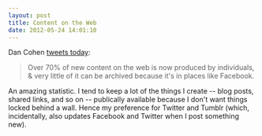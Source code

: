 ```yaml
---
layout: post
title: Content on the Web
date: 2012-05-24 14:01:10
---
```


Dan Cohen [tweets today](https://twitter.com/dancohen/status/205670836693250048):

> Over 70% of new content on the web is now produced by individuals, & very little of it can be archived because it's in places like Facebook.

An amazing statistic. I tend to keep a lot of the things I create -- blog posts, shared links, and so on -- publically available because I don't want things locked behind a wall. Hence my preference for Twitter and Tumblr (which, incidentally, also updates Facebook and Twitter when I post something new).

